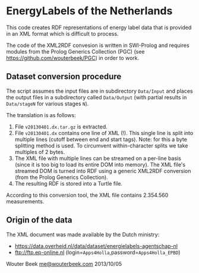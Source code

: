 # EnergyLabels of the Netherlands

This code creates RDF representations of energy label data
that is provided in an XML format which is difficult to process.

The code of the XML2RDF convesion is written in SWI-Prolog and requires
modules from the Prolog Generics Collection (PGC)
(see https://github.com/wouterbeek/PGC) in order to work.

## Dataset conversion procedure

The script assumes the input files are in subdirectory `Data/Input`
and places the output files in a subdirectory called `Data/Output`
(with partial results in `Data/stageN` for various stages `N`).

The translation is as follows:
  1. File `v20130401.dx.tar.gz` is extracted.
  2. File `v20130401.dx` contains one line of XML (!).
     This single line is split into multiple lines
     (cutoff between end and start tags).
     Note: for this a byte splitting method is used.
     To circumvent within-character splits we take multiples of 2 bytes.
  3. The XML file with multiple lines can be streamed on a per-line basis
     (since it is too big to load its entire DOM into memory).
     The XML file's streamed DOM is turned into RDF using
     a generic XML2RDF conversion (from the Prolog Generics Collection).
  4. The resulting RDF is stored into a Turtle file.

According to this conversion tool, the XML file contains
2.354.560 measurements.

## Origin of the data

The XML document was made available by the Dutch ministry:
  * https://data.overheid.nl/data/dataset/energielabels-agentschap-nl
  * ftp://ftp.ep-online.nl (login=`Apps4Holla`,password=`Apps4Holla_EPBD`)

Wouter Beek
me@wouterbeek.com
2013/10/05

